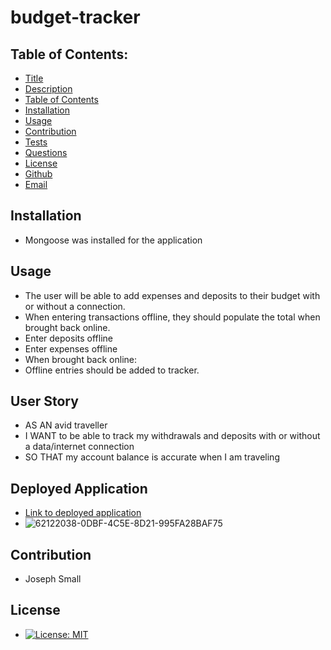 # budget-tracker
## Table of Contents:
* [Title](#Budget-Tracker)
* [Description](#Description)
* [Table of Contents](#TableofContents)
* [Installation](#Installation)
* [Usage](#Usage)
* [Contribution](#Contribution)
* [Tests](#Tests)
* [Questions](#Questions)
* [License](#License)
* [Github](#Github)
* [Email](#Email)

## Installation 
- Mongoose was installed for the application


## Usage
 - The user will be able to add expenses and deposits to their budget with or without a connection. 
 - When entering transactions offline, they should populate the total when brought back online.
 -  Enter deposits offline
- Enter expenses offline
- When brought back online:
- Offline entries should be added to tracker.


## User Story
- AS AN avid traveller
- I WANT to be able to track my withdrawals and deposits with or without a data/internet connection
- SO THAT my account balance is accurate when I am traveling



## Deployed Application
- [Link to deployed application](https://glacial-ravine-95025.herokuapp.com/)
- ![62122038-0DBF-4C5E-8D21-995FA28BAF75](https://user-images.githubusercontent.com/63420051/126358964-4e87773f-3989-4b66-ac09-939a840c832f.png)




## Contribution 
  - Joseph Small
 
## License 
  - [![License: MIT](https://img.shields.io/badge/License-MIT-yellow.svg)](https://opensource.org/licenses/MIT)
